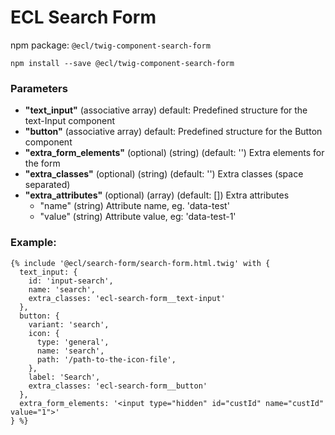 # ECL Search Form

npm package: `@ecl/twig-component-search-form`

```shell
npm install --save @ecl/twig-component-search-form
```

### Parameters

- **"text_input"** (associative array) default: Predefined structure for the text-Input component
- **"button"** (associative array) default: Predefined structure for the Button component
- **"extra_form_elements"** (optional) (string) (default: '') Extra elements for the form
- **"extra_classes"** (optional) (string) (default: '') Extra classes (space separated)
- **"extra_attributes"** (optional) (array) (default: []) Extra attributes
  - "name" (string) Attribute name, eg. 'data-test'
  - "value" (string) Attribute value, eg: 'data-test-1'

### Example:

<!-- prettier-ignore -->
```twig
{% include '@ecl/search-form/search-form.html.twig' with { 
  text_input: { 
    id: 'input-search', 
    name: 'search', 
    extra_classes: 'ecl-search-form__text-input' 
  }, 
  button: { 
    variant: 'search', 
    icon: { 
      type: 'general', 
      name: 'search', 
      path: '/path-to-the-icon-file', 
    }, 
    label: 'Search', 
    extra_classes: 'ecl-search-form__button' 
  }, 
  extra_form_elements: '<input type="hidden" id="custId" name="custId" value="1">'
} %}
```
